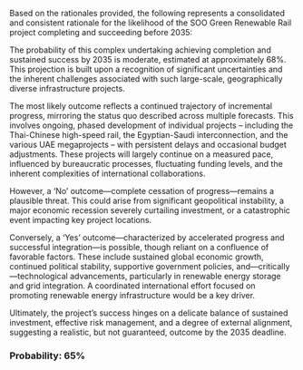 Based on the rationales provided, the following represents a consolidated and consistent rationale for the likelihood of the SOO Green Renewable Rail project completing and succeeding before 2035:

The probability of this complex undertaking achieving completion and sustained success by 2035 is moderate, estimated at approximately 68%. This projection is built upon a recognition of significant uncertainties and the inherent challenges associated with such large-scale, geographically diverse infrastructure projects.

The most likely outcome reflects a continued trajectory of incremental progress, mirroring the status quo described across multiple forecasts. This involves ongoing, phased development of individual projects – including the Thai-Chinese high-speed rail, the Egyptian-Saudi interconnection, and the various UAE megaprojects – with persistent delays and occasional budget adjustments. These projects will largely continue on a measured pace, influenced by bureaucratic processes, fluctuating funding levels, and the inherent complexities of international collaborations.

However, a ‘No’ outcome—complete cessation of progress—remains a plausible threat. This could arise from significant geopolitical instability, a major economic recession severely curtailing investment, or a catastrophic event impacting key project locations.

Conversely, a ‘Yes’ outcome—characterized by accelerated progress and successful integration—is possible, though reliant on a confluence of favorable factors. These include sustained global economic growth, continued political stability, supportive government policies, and—critically—technological advancements, particularly in renewable energy storage and grid integration. A coordinated international effort focused on promoting renewable energy infrastructure would be a key driver.

Ultimately, the project’s success hinges on a delicate balance of sustained investment, effective risk management, and a degree of external alignment, suggesting a realistic, but not guaranteed, outcome by the 2035 deadline.


### Probability: 65%